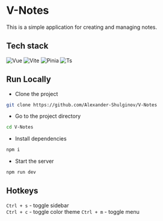 # V-Notes
This is a simple application for creating and managing notes.

## Tech stack 
![Vue](https://img.shields.io/badge/vue-%2335495e.svg?style=for-the-badge&logo=vuedotjs&logoColor=%234FC08D)
![Vite](https://img.shields.io/badge/vite-%23646CFF.svg?style=for-the-badge&logo=vite&logoColor=white)
![Pinia](https://img.shields.io/badge/Pinia-g?style=for-the-badge&logo=databricks&logoColor=%23fff)
![Ts](https://img.shields.io/badge/typescript-%23007ACC.svg?style=for-the-badge&logo=typescript&logoColor=white)

## Run Locally

- Clone the project

```bash
git clone https://github.com/Alexander-Shulginov/V-Notes
```

- Go to the project directory

```bash
cd V-Notes
```

- Install dependencies

```bash 
npm i
```

- Start the server

```bash 
npm run dev
```

## Hotkeys
`Ctrl + s` - toggle sidebar  
`Ctrl + c` - toggle color theme
`Ctrl + m` - toggle menu 

<!-- анимации добавления/удаления элементов списка не оч
фокус при свайпах на мобилках
рефактор main.ts
рефактор и декомпозиция и переименование Modal 
адаптив настроек
дата создания заметки
корзину бы?
фокус на элементы списка надо сделать
со шрифтами тоже надо поиграться
sidebartoggle вытащять svg
крестик для поиска -->
